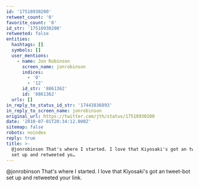 ```yaml
---
id: '17518930200'
retweet_count: '0'
favorite_count: '0'
id_str: '17518930200'
retweeted: false
entities:
  hashtags: []
  symbols: []
  user_mentions:
    - name: Jon Robinson
      screen_name: jonrobinson
      indices:
        - '0'
        - '12'
      id_str: '8861362'
      id: '8861362'
  urls: []
in_reply_to_status_id_str: '17443836893'
in_reply_to_screen_name: jonrobinson
original_url: https://twitter.com/jth/status/17518930200
date: '2010-07-01T20:34:12.000Z'
sitemap: false
robots: noindex
reply: true
title: >-
  @jonrobinson That's where I started. I love that Kiyosaki's got an tweet-bot
  set up and retweeted yo…
---
```


@jonrobinson That's where I started. I love that Kiyosaki's got an tweet-bot set up and retweeted your link.